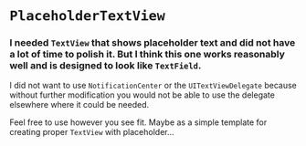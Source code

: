 # `PlaceholderTextView`

### I needed `TextView` that shows placeholder text and did not have a lot of time to polish it. But I think this one works reasonably well and is designed to look like `TextField`. 

I did not want to use `NotificationCenter` or the `UITextViewDelegate` because without further modification you would not be able to use the delegate elsewhere where it could be needed.


Feel free to use however you see fit. Maybe as a simple template for creating proper `TextView` with placeholder...